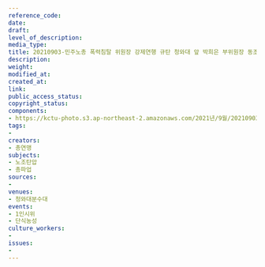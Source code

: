 ```yaml
---
reference_code: 
date: 
draft: 
level_of_description: 
media_type: 
title: 20210903-민주노총 폭력침탈 위원장 강제연행 규탄 청와대 앞 박희은 부위원장 동조단식 1인시위
description: 
weight: 
modified_at: 
created_at: 
link: 
public_access_status: 
copyright_status: 
components:
- https://kctu-photo.s3.ap-northeast-2.amazonaws.com/2021년/9월/20210903-민주노총+폭력침탈+위원장+강제연행+규탄+청와대+앞+박희은+부위원장+동조단식+1인시위/_1D21705.jpg
tags:
- 
creators:
- 총연맹
subjects:
- 노조탄압
- 총파업
sources:
- 
venues:
- 청와대분수대
events:
- 1인시위
- 단식농성
culture_workers:
- 
issues:
- 
---
```

